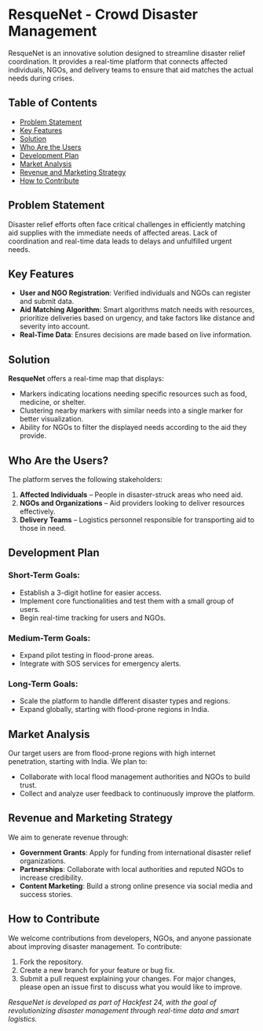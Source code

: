 # ResqueNet - Crowd Disaster Management
ResqueNet is an innovative solution designed to streamline disaster relief coordination. It provides a real-time platform that connects affected individuals, NGOs, and delivery teams to ensure that aid matches the actual needs during crises.
## Table of Contents
- [Problem Statement](#problem-statement)
- [Key Features](#key-features)
- [Solution](#solution)
- [Who Are the Users](#who-are-the-users)
- [Development Plan](#development-plan)
- [Market Analysis](#market-analysis)
- [Revenue and Marketing Strategy](#revenue-and-marketing-strategy)
- [How to Contribute](#how-to-contribute)

## Problem Statement
Disaster relief efforts often face critical challenges in efficiently matching aid supplies with the immediate needs of affected areas. Lack of coordination and real-time data leads to delays and unfulfilled urgent needs.
## Key Features
- **User and NGO Registration**: Verified individuals and NGOs can register and submit data.
- **Aid Matching Algorithm**: Smart algorithms match needs with resources, prioritize deliveries based on urgency, and take factors like distance and severity into account.
- **Real-Time Data**: Ensures decisions are made based on live information.
## Solution
**ResqueNet** offers a real-time map that displays:
- Markers indicating locations needing specific resources such as food, medicine, or shelter.
- Clustering nearby markers with similar needs into a single marker for better visualization.
- Ability for NGOs to filter the displayed needs according to the aid they provide.

## Who Are the Users?
The platform serves the following stakeholders:
1. **Affected Individuals** – People in disaster-struck areas who need aid.
2. **NGOs and Organizations** – Aid providers looking to deliver resources effectively.
3. **Delivery Teams** – Logistics personnel responsible for transporting aid to those in need.
## Development Plan
### Short-Term Goals:
- Establish a 3-digit hotline for easier access.
- Implement core functionalities and test them with a small group of users.
- Begin real-time tracking for users and NGOs.
### Medium-Term Goals:
- Expand pilot testing in flood-prone areas.
- Integrate with SOS services for emergency alerts.
### Long-Term Goals:
- Scale the platform to handle different disaster types and regions.
- Expand globally, starting with flood-prone regions in India.

## Market Analysis
Our target users are from flood-prone regions with high internet penetration, starting with India. We plan to:
- Collaborate with local flood management authorities and NGOs to build trust.
- Collect and analyze user feedback to continuously improve the platform.
## Revenue and Marketing Strategy
We aim to generate revenue through:
- **Government Grants**: Apply for funding from international disaster relief organizations.
- **Partnerships**: Collaborate with local authorities and reputed NGOs to increase credibility.
- **Content Marketing**: Build a strong online presence via social media and success stories.

## How to Contribute
We welcome contributions from developers, NGOs, and anyone passionate about improving disaster management. To contribute:
1. Fork the repository.
2. Create a new branch for your feature or bug fix.
3. Submit a pull request explaining your changes.
For major changes, please open an issue first to discuss what you would like to improve.

*ResqueNet is developed as part of Hackfest 24, with the goal of revolutionizing disaster management through real-time data and smart logistics.*
